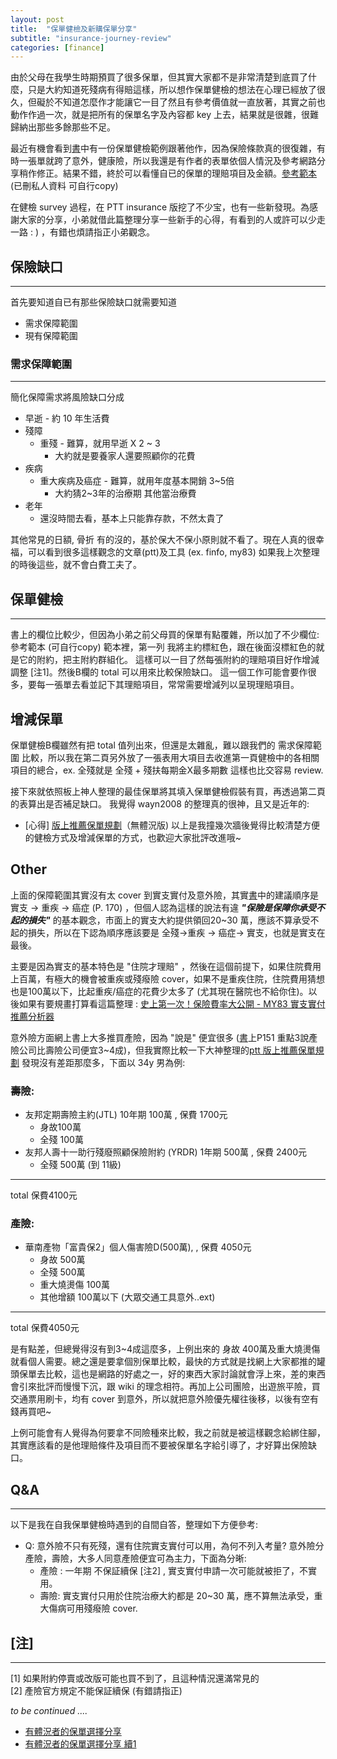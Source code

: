```yaml
---
layout: post
title:  "保單健檢及新購保單分享"
subtitle: "insurance-journey-review"
categories: [finance]
---
```


由於父母在我學生時期預買了很多保單，但其實大家都不是非常清楚到底買了什麼，只是大約知道死殘病有得賠這樣，所以想作保單健檢的想法在心理已經放了很久，但礙於不知道怎麼作才能讓它一目了然且有參考價值就一直放著，其實之前也動作作過一次，就是把所有的保單名字及內容都 key 上去，結果就是很雜，很難歸納出那些多餘那些不足。

最近有機會看到[書][錢難賺 保險別亂買]中有一份保單健檢範例跟著他作，因為保險條款真的很復雜，有時一張單就跨了意外，健康險，所以我還是有作者的表單依個人情況及參考網路分享稍作修正。結果不錯，終於可以看懂自已的保單的理賠項目及金額。[參考範本][保單建檢-template](已刪私人資料 可自行copy)

在健檢 survey 過程，在 PTT insurance 版挖了不少宝，也有一些新發現。為感謝大家的分享，小弟就借此篇整理分享一些新手的心得，有看到的人或許可以少走一路 : ) ，有錯也煩請指正小弟觀念。

## 保險缺口

---
首先要知道自已有那些保險缺口就需要知道
 * 需求保障範圍
 * 現有保障範圍

### 需求保障範圍

---
簡化保障需求將風險缺口分成

 * 早逝 - 約 10 年生活費
 * 殘障
    * 重殘 - 難算，就用早逝 X 2 ~ 3
        * 大約就是要養家人還要照顧你的花費
 * 疾病
    * 重大疾病及癌症 - 難算，就用年度基本開銷 3~5倍 
        * 大約猜2~3年的治療期 其他當治療費
 * 老年
    * 還沒時間去看，基本上只能靠存款，不然太貴了

其他常見的日額, 骨折 有的沒的，基於保大不保小原則就不看了。現在人真的很幸福，可以看到很多這樣觀念的文章(ptt)及工具 (ex. finfo, my83) 如果我上次整理的時後這些，就不會白費工夫了。

## 保單健檢

---
書上的欄位比較少，但因為小弟之前父母買的保單有點覆雜，所以加了不少欄位: 參考範本 (可自行copy)
範本裡，第一列 我將主約標紅色，跟在後面沒標紅色的就是它的附約，把主附約群組化。 這樣可以一目了然每張附約的理賠項目好作增減調整 [注1]。然後B欄的 total 可以用來比較保險缺口。 這一個工作可能會要作很多，要每一張單去看並記下其理賠項目，常常需要增減列以呈現理賠項目。

## 增減保單
保單健檢B欄雖然有把 total 值列出來，但還是太雜亂，難以跟我們的 需求保障範圍 比較，所以我在第二頁另外放了一張表用大項目去收進第一頁健檢中的各相關項目的總合，ex. 全殘就是 全殘 + 殘扶每期金X最多期數
這樣也比交容易 review. 

接下來就依照板上神人整理的最佳保單將其填入保單健檢假裝有買，再透過第二頁的表算出是否補足缺口。
我覺得 wayn2008 的整理真的很神，且又是近年的:
 * [心得] [版上推薦保單規劃][ptt 版上推薦保單規劃]（無體況版)
以上是我撞幾次牆後覺得比較清楚方便的健檢方式及增減保單的方式，也歡迎大家批評改進哦~

## Other
上面的保障範圍其實沒有太 cover 到實支實付及意外險，其實[書][錢難賺 保險別亂買]中的建議順序是 實支 -> 重疾 -> 癌症 (P. 170) ，但個人認為這樣的說法有違 ***"保險是保障你承受不起的損失"*** 的基本觀念，市面上的實支大約提供領回20~30 萬，應該不算承受不起的損失，所以在下認為順序應該要是 全殘->重疾 -> 癌症-> 實支，也就是實支在最後。

主要是因為實支的基本特色是 "住院才理賠" ，然後在這個前提下，如果住院費用上百萬，有極大的機會被重疾或殘癈險 cover，如果不是重疾住院，住院費用猜想也是100萬以下，比起重疾/癌症的花費少太多了 (尤其現在醫院也不給你住)。以後如果有要規畫打算看這篇整理 : [史上第一次！保險費率大公開 - MY83 實支實付推薦分析器](https://my83.com.tw/blogs?p=1234)

意外險方面網上書上大多推買產險，因為 "說是" 便宜很多 ([書][錢難賺 保險別亂買]上P151 重點3說產險公司比壽險公司便宜3~4成)，但我實際比較一下大神整理的[ptt 版上推薦保單規劃][] 發現沒有差距那麼多，下面以 34y 男為例:   

### 壽險:   
 * 友邦定期壽險主約(JTL)  10年期 100萬 , 保費 1700元   
    * 身故100萬   
    * 全殘 100萬   
 * 友邦人壽十一助行殘廢照顧保險附約 (YRDR) 1年期 500萬 , 保費 2400元   
    * 全殘 500萬 (到 11級)   

---
total 保費4100元

### 產險:
 * 華南產物「富貴保2」個人傷害險D(500萬), , 保費 4050元
    * 身故 500萬
    * 全殘 500萬
    * 重大燒燙傷 100萬   
    * 其他增額 100萬以下 (大眾交通工具意外..ext)

---
total 保費4050元

是有點差，但總覺得沒有到3~4成這麼多，上例出來的 身故 400萬及重大燒燙傷就看個人需要。總之還是要拿個別保單比較，最快的方式就是找網上大家都推的罐頭保單去比較，這也是網路的好處之一，好的東西大家討論就會浮上來，差的東西會引來批評而慢慢下沉，跟 wiki 的理念相符。再加上公司團險，出遊旅平險，買交通票用刷卡，均有 cover 到意外，所以就把意外險優先權往後移，以後有空有錢再買吧~

上例可能會有人覺得為何要拿不同險種來比較，我之前就是被這樣觀念給綁住腳，其實應該看的是他理賠條件及項目而不要被保單名字給引導了，才好算出保險缺口。

## Q&A

---
以下是我在自我保單健檢時遇到的自間自答，整理如下方便參考:
 * Q: 意外險不只有死殘，還有住院實支實付可以用，為何不列入考量?
意外險分產險，壽險，大多人同意產險便宜可為主力，下面為分晰:
    * 產險 : 一年期 不保証續保 [注2] , 實支實付申請一次可能就被拒了，不實用。
    * 壽險: 實支實付只用於住院治療大約都是 20~30 萬，應不算無法承受，重大傷病可用殘癈險 cover.


[錢難賺 保險別亂買]: http://www.books.com.tw/products/0010702305
[ptt 版上推薦保單規劃]: https://www.ptt.cc/bbs/Insurance/M.1458144574.A.5E0.html
[保單建檢-template]:  https://goo.gl/6WVnSG

## [注]

---
[1] 如果附約停賣或改版可能也買不到了，且這种情況還滿常見的  
[2] 產險官方規定不能保証續保 (有錯請指正)

*to be continued ....*   
* [有體況者的保單選擇分享](https://alex-tu-cc.github.io/its_life/finance/2016/11/12/insurance-journey_candidates.html)
* [有體況者的保單選擇分享 續1](https://alex-tu-cc.github.io/its_life/finance/2016/11/12/insurance-journey_candidates_c1.html)
